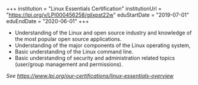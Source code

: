 +++
institution = "Linux Essentials Certification"
institutionUrl = "https://lpi.org/v/LPI000456258/gjlxpst22w"
eduStartDate = "2019-07-01"
eduEndDate = "2020-06-01"
+++
* Understanding of the Linux and open source industry and knowledge of the most popular open source applications.
* Understanding of the major components of the Linux operating system,
* Basic understanding of the Linux command line.
* Basic understanding of security and administration related topics (user/group management and permissions).

*See https://www.lpi.org/our-certifications/linux-essentials-overview*